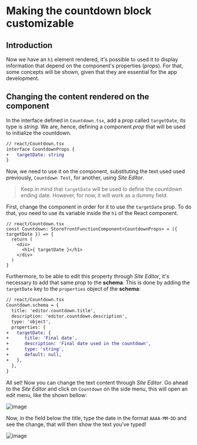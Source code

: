 # Making the countdown block customizable

## Introduction

Now we have an `h1` element rendered, it's possible to used it to display information that depend on the component's properties (*props*). For that, some concepts will be shown, given that they are essential for the app development. 

## Changing the content rendered on the component

In the interface defined in `Countdown.tsx`, add a *prop* called `targetDate`, its type is *string*. We are, hence, defining a component *prop* that will be used to initialize the countdown.

```diff
// react/Countdown.tsx
interface CountdownProps {
+   targetDate: string    
}
```

Now, we need to use it on the component, substituting the text used used previously, `Countdown Test`, for another, using *Site Editor*.

>Keep in mind that `targetDate` will be used to define the countdown ending date. However, for now, it will work as a dummy field.

First, change the component in order for it to use the `targetDate` prop. To do that, you need to use its variable inside the `h1` of the React component.

```tsx
// react/Countdown.tsx
const Countdown: StorefrontFunctionComponent<CountdownProps> = ({ targetDate }) => {
  return (
    <div>
      <h1>{ targetDate }</h1>
    </div>
  ) 
}
```

Furthermore, to be able to edit this property through *Site Editor*, it's necessary to add that same prop to the **schema**. This is done by adding the `targetDate` key to the `properties` object of the **schema**:
  ```diff
  // react/Countdown.tsx
  Countdown.schema = {
    title: 'editor.countdown.title',
    description: 'editor.countdown.description',
    type: 'object',
    properties: {
  +   targetDate: {
  +      title: 'Final date',
  +      description: 'Final date used in the countdown',
  +      type: 'string',
  +      default: null,
  +   },
    },
  }
  ```

All set! Now you can change the text content through *Site Editor*. Go ahead to the *Site Editor* and click on `Countdown` on the side menu, this will open an edit menu, like the shown bellow:

![image](https://user-images.githubusercontent.com/19495917/80523072-e382f700-8963-11ea-892d-3922a99de487.png)

Now, in the field below the title, type the date in the format `AAAA-MM-DD` and see the change, that will then show the text you've typed! 

![image](https://user-images.githubusercontent.com/19495917/80523458-85a2df00-8964-11ea-9e74-f6d2c9cf5ab2.png)


